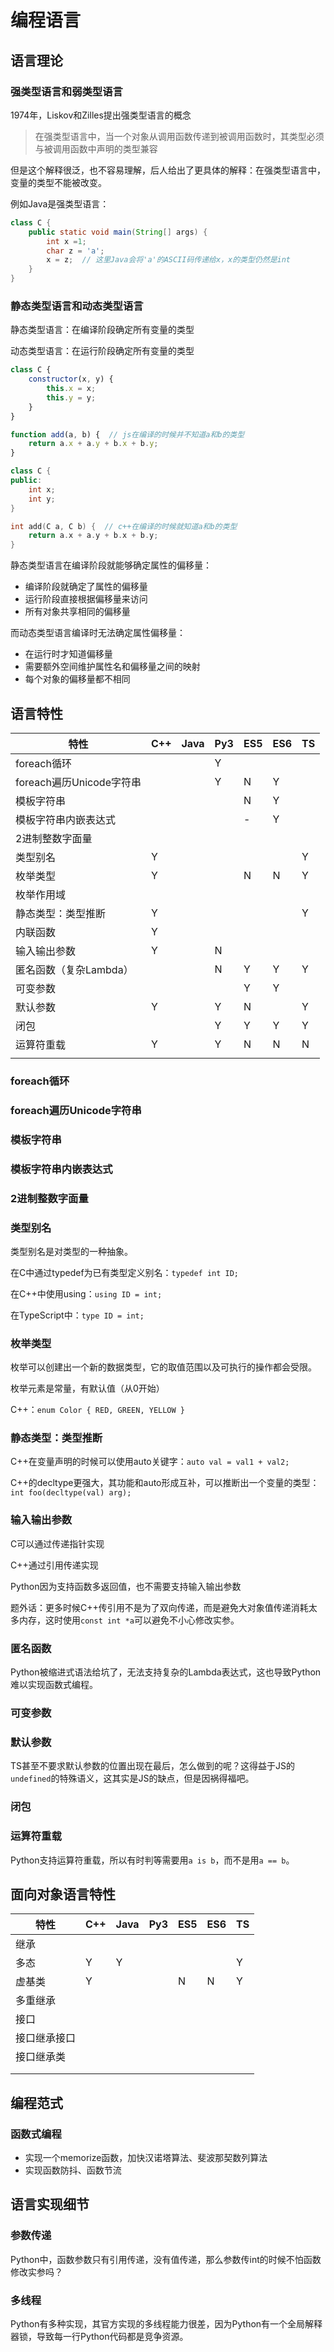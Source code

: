 # 编程语言
## 语言理论
### 强类型语言和弱类型语言
1974年，Liskov和Zilles提出强类型语言的概念

> 在强类型语言中，当一个对象从调用函数传递到被调用函数时，其类型必须与被调用函数中声明的类型兼容

但是这个解释很泛，也不容易理解，后人给出了更具体的解释：在强类型语言中，变量的类型不能被改变。

例如Java是强类型语言：
```java
class C {
    public static void main(String[] args) {
        int x =1;
        char z = 'a';
        x = z;  // 这里Java会将'a'的ASCII码传递给x，x的类型仍然是int
    }
}
```

### 静态类型语言和动态类型语言
静态类型语言：在编译阶段确定所有变量的类型

动态类型语言：在运行阶段确定所有变量的类型

```js
class C {
    constructor(x, y) {
        this.x = x;
        this.y = y;
    }
}

function add(a, b) {  // js在编译的时候并不知道a和b的类型
    return a.x + a.y + b.x + b.y;
}
```

```cpp
class C {
public:
    int x;
    int y;
}

int add(C a, C b) {  // c++在编译的时候就知道a和b的类型
    return a.x + a.y + b.x + b.y;
}
```

静态类型语言在编译阶段就能够确定属性的偏移量：
- 编译阶段就确定了属性的偏移量
- 运行阶段直接根据偏移量来访问
- 所有对象共享相同的偏移量

而动态类型语言编译时无法确定属性偏移量：
- 在运行时才知道偏移量
- 需要额外空间维护属性名和偏移量之间的映射
- 每个对象的偏移量都不相同

## 语言特性
| 特性 | C++ | Java | Py3 | ES5 | ES6 | TS |
| --- | --- | --- | --- | --- | --- | --- |
| foreach循环 |  |  |Y|||  |
| foreach遍历Unicode字符串 |  |  | Y | N | Y |  |
| 模板字符串 |  |  | | N | Y |  |
| 模板字符串内嵌表达式 |  |  | | - | Y |  |
| 2进制整数字面量 |  |  ||||  |
| 类型别名 | Y |  |||| Y |
| 枚举类型 | Y |  ||N|N| Y |
| 枚举作用域 |  |  ||||  |
| 静态类型：类型推断 | Y |  |||| Y |
| 内联函数 | Y |  ||||  |
| 输入输出参数 | Y |  |N|||  |
| 匿名函数（复杂Lambda） |  |  |N|Y|Y| Y |
| 可变参数 |  |  ||Y|Y|  |
| 默认参数 | Y |  |Y|N|| Y |
| 闭包 |  |  |Y|Y|Y| Y |
| 运算符重载 | Y |  |Y|N|N| N |
|  |  |  ||||  |

### foreach循环

### foreach遍历Unicode字符串

### 模板字符串

### 模板字符串内嵌表达式

### 2进制整数字面量

### 类型别名

类型别名是对类型的一种抽象。

在C中通过typedef为已有类型定义别名：`typedef int ID;`

在C++中使用using：`using ID = int;`

在TypeScript中：`type ID = int;`

### 枚举类型

枚举可以创建出一个新的数据类型，它的取值范围以及可执行的操作都会受限。

枚举元素是常量，有默认值（从0开始）

C++：`enum Color { RED, GREEN, YELLOW }`

### 静态类型：类型推断

C++在变量声明的时候可以使用auto关键字：`auto val = val1 + val2;`

C++的decltype更强大，其功能和auto形成互补，可以推断出一个变量的类型：`int foo(decltype(val) arg);`

### 输入输出参数

C可以通过传递指针实现

C++通过引用传递实现

Python因为支持函数多返回值，也不需要支持输入输出参数

题外话：更多时候C++传引用不是为了双向传递，而是避免大对象值传递消耗太多内存，这时使用`const int *a`可以避免不小心修改实参。

### 匿名函数

Python被缩进式语法给坑了，无法支持复杂的Lambda表达式，这也导致Python难以实现函数式编程。

### 可变参数

### 默认参数

TS甚至不要求默认参数的位置出现在最后，怎么做到的呢？这得益于JS的`undefined`的特殊语义，这其实是JS的缺点，但是因祸得福吧。

### 闭包

### 运算符重载

Python支持运算符重载，所以有时判等需要用`a is b`，而不是用`a == b`。

## 面向对象语言特性

| 特性         | C++  | Java | Py3  | ES5  | ES6  | TS   |
| ------------ | ---- | ---- | ---- | ---- | ---- | ---- |
| 继承         |      |      |      |      |      |      |
| 多态         | Y    | Y    |      |      |      | Y    |
| 虚基类       | Y    |      |      | N    | N    | Y    |
| 多重继承     |      |      |      |      |      |      |
| 接口         |      |      |      |      |      |      |
| 接口继承接口 |      |      |      |      |      |      |
| 接口继承类   |      |      |      |      |      |      |
|              |      |      |      |      |      |      |
|              |      |      |      |      |      |      |



## 编程范式

### 函数式编程

- 实现一个memorize函数，加快汉诺塔算法、斐波那契数列算法
- 实现函数防抖、函数节流

## 语言实现细节

### 参数传递

Python中，函数参数只有引用传递，没有值传递，那么参数传int的时候不怕函数修改实参吗？

### 多线程

Python有多种实现，其官方实现的多线程能力很差，因为Python有一个全局解释器锁，导致每一行Python代码都是竞争资源。

